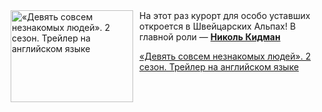 <!--2025-05-04 10:26:49-->
<div class="yb">
  <div class="rss kino_kino"><a href="https://www.kino-teatr.ru/video/49086/" title="«Девять совсем незнакомых людей». 2 сезон. Трейлер на английском языке"><img src="https://www.kino-teatr.ru/video/6/8/49086/poster.jpg" width="196" height="147" align="left" hspace="5" style="margin: 0px 10px 0px 5px" alt="«Девять совсем незнакомых людей». 2 сезон. Трейлер на английском языке"/></a>На этот раз курорт для особо уставших откроется в Швейцарских Альпах&#33; В главной роли — <a href=https://www.kino-teatr.ru/kino/acter/w/hollywood/50431/bio/ target=_blank><strong>Николь Кидман</strong></a> <p class="titl"><a href="https://www.kino-teatr.ru/video/49086/">«Девять совсем незнакомых людей». 2 сезон. Трейлер на английском языке</a></p></div>
</div>
